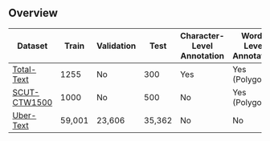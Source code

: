 ## Overview
|Dataset|Train|Validation|Test|Character-Level Annotation|Word-Level Annotation|Line-Level Annotation|
|---|---|---|---|---|---|---|
|[Total-Text](https://github.com/cs-chan/Total-Text-Dataset)|1255|No|300|Yes|Yes (Polygon)|No|
|[SCUT-CTW1500](https://github.com/Yuliang-Liu/Curve-Text-Detector)|1000|No|500|No|Yes (Polygon)|No|
|[Uber-Text](https://s3-us-west-2.amazonaws.com/uber-common-public/ubertext/index.html)|59,001|23,606|35,362|No|No|Yes (Polygon)|

